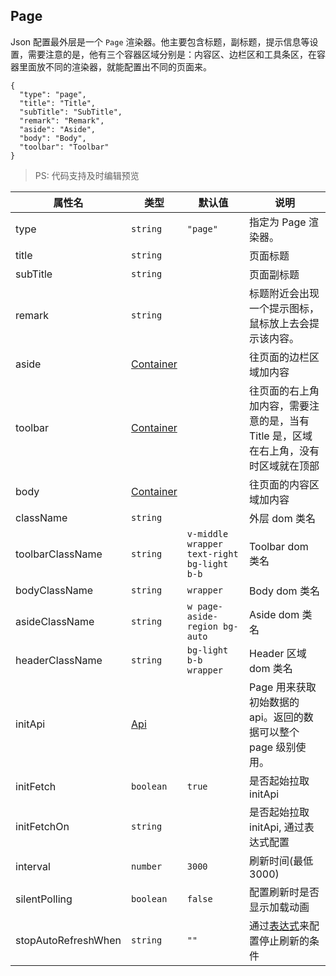 ## Page

Json 配置最外层是一个 `Page` 渲染器。他主要包含标题，副标题，提示信息等设置，需要注意的是，他有三个容器区域分别是：内容区、边栏区和工具条区，在容器里面放不同的渲染器，就能配置出不同的页面来。

```schema:height="200"
{
  "type": "page",
  "title": "Title",
  "subTitle": "SubTitle",
  "remark": "Remark",
  "aside": "Aside",
  "body": "Body",
  "toolbar": "Toolbar"
}
```

> PS: 代码支持及时编辑预览

| 属性名              | 类型                                          | 默认值                                     | 说明                                                                                |
| ------------------- | --------------------------------------------- | ------------------------------------------ | ----------------------------------------------------------------------------------- |
| type                | `string`                                      | `"page"`                                   | 指定为 Page 渲染器。                                                                |
| title               | `string`                                      |                                            | 页面标题                                                                            |
| subTitle            | `string`                                      |                                            | 页面副标题                                                                          |
| remark              | `string`                                      |                                            | 标题附近会出现一个提示图标，鼠标放上去会提示该内容。                                |
| aside               | [Container](./renderer/类型说明.md#Container) |                                            | 往页面的边栏区域加内容                                                              |
| toolbar             | [Container](./renderer/类型说明.md#Container) |                                            | 往页面的右上角加内容，需要注意的是，当有 Title 是，区域在右上角，没有时区域就在顶部 |
| body                | [Container](./renderer/类型说明.md#Container) |                                            | 往页面的内容区域加内容                                                              |
| className           | `string`                                      |                                            | 外层 dom 类名                                                                       |
| toolbarClassName    | `string`                                      | `v-middle wrapper text-right bg-light b-b` | Toolbar dom 类名                                                                    |
| bodyClassName       | `string`                                      | `wrapper`                                  | Body dom 类名                                                                       |
| asideClassName      | `string`                                      | `w page-aside-region bg-auto`              | Aside dom 类名                                                                      |
| headerClassName     | `string`                                      | `bg-light b-b wrapper`                     | Header 区域 dom 类名                                                                |
| initApi             | [Api](./renderer/类型说明.md#Api)             |                                            | Page 用来获取初始数据的 api。返回的数据可以整个 page 级别使用。                     |
| initFetch           | `boolean`                                     | `true`                                     | 是否起始拉取 initApi                                                                |
| initFetchOn         | `string`                                      |                                            | 是否起始拉取 initApi, 通过表达式配置                                                |
| interval            | `number`                                      | `3000`                                     | 刷新时间(最低 3000)                                                                 |
| silentPolling       | `boolean`                                     | `false`                                    | 配置刷新时是否显示加载动画                                                          |
| stopAutoRefreshWhen | `string`                                      | `""`                                       | 通过[表达式](./renderer/类型说明.md#表达式)来配置停止刷新的条件                     |
